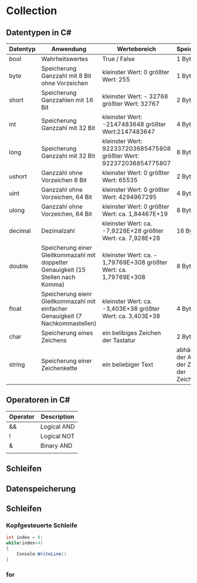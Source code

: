 # Collection
## Datentypen in C#
|Datentyp|Anwendung|Wertebereich|Speicherplatz|
|---|---|---|---|
|bool|Wahrheitswertes|True / False|1 Byte|
|byte|Speicherung Ganzzahl mit 8 Bit ohne Vorzeichen|kleinster Wert: 0 größter Wert: 255|1 Byte|
|short|Speicherung Ganzzahlen mit 16 Bit|kleinster Wert: - 32768 größter Wert: 32767|2 Byte|
|int|Speicherung Ganzzahl mit 32 Bit|kleinster Wert: -2147483648 größter Wert:2147483647 |4 Byte|
|long|Speicherung Ganzzahl mit 32 Bit|kleinster Wert: 922337203685475808 größter Wert: 922372036854775807|8 Byte|
|ushort|Ganzzahl ohne Vorzeichen 8 Bit|kleinster Wert: 0 größter Wert: 65535|2 Byte|
|uint|Ganzzahl ohne Vorzeichen, 64 Bit|kleinster Wert: 0 größter Wert: 4294967295|4 Byte|
|ulong|Ganzzahl ohne Vorzeichen, 64 Bit|kleinster Wert: 0 größter Wert: ca. 1,84467E+19|8 Byte|
|decimal|Dezimalzahl|kleinster Wert: ca. -7,9228E+28 größter Wert: ca. 7,928E+28|16 Byte|
|double|Speicherung einer Gleitkommazahl mit doppelter Genauigkeit (15 Stellen nach Komma)|kleinster Wert: ca. - 1,79769E+308 größter Wert: ca. 1,79769E+308|8 Byte|
|float|Speicherung eienr Gleitkommazahl mit einfacher Genauigkeit (7 Nachkommastellen)|kleinster Wert: ca. -3,403E+38 größter Wert: ca. 3,403E+38|4 Byte|
|char|Speicherung eines Zeichens|ein belibiges Zeichen der Tastatur|2 Byte|
|string|Speicherung einer Zeichenkette|ein beliebiger Text|abhängig von der Anzahl der Zeichen in der Zeichenkette|
## Operatoren in C#
|Operator|Description|
|---|---|
|&&|Logical AND|
|!|Logical NOT|
|&|Binary AND|
|||

## Schleifen


## Datenspeicherung


## Schleifen
### Kopfgesteuerte Schleife
```csharp
int index = 0;
while(index<4)
{
    Console.WriteLine()
}
```


### for

